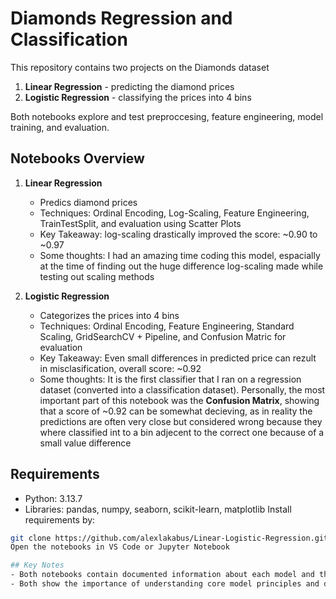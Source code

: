# Diamonds Regression and Classification
This repository contains two projects on the Diamonds dataset

1. **Linear Regression** - predicting the diamond prices
2. **Logistic Regression** - classifying the prices into 4 bins

Both notebooks explore and test preproccesing, feature engineering, model training, and evaluation.

## Notebooks Overview

1. **Linear Regression**
   - Predics diamond prices
   - Techniques: Ordinal Encoding, Log-Scaling, Feature Engineering, TrainTestSplit, and evaluation using Scatter Plots
   - Key Takeaway: log-scaling drastically improved the score: ~0.90 to ~0.97
   - Some thoughts: I had an amazing time coding this model, espacially at the time of finding out the huge difference log-scaling made while testing out scaling methods

2. **Logistic Regression**
   - Categorizes the prices into 4 bins
   - Techniques: Ordinal Encoding,  Feature Engineering, Standard Scaling, GridSearchCV + Pipeline, and Confusion Matric for evaluation
   - Key Takeaway: Even small differences in predicted price can rezult in misclasification, overall score: ~0.92
   - Some thoughts: It is the first classifier that I ran on a regression dataset (converted into a classification dataset). Personally, the most important part of this notebook was the **Confusion Matrix**, showing that a score of ~0.92 can be somewhat decieving, as in reality the predictions are often very close but considered wrong because they where classified int to a bin adjecent to the correct one because of a small value difference
  
## Requirements
  - Python: 3.13.7
  - Libraries: pandas, numpy, seaborn, scikit-learn, matplotlib
  Install requirements by:
  ```bash
  git clone https://github.com/alexlakabus/Linear-Logistic-Regression.git
  Open the notebooks in VS Code or Jupyter Notebook

## Key Notes
  - Both notebooks contain documented information about each model and their behavior on the dataset
  - Both show the importance of understanding core model principles and data preprocessing, while showing the thought procces behind certain decisions


